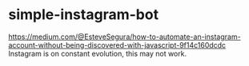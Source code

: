 # simple-instagram-bot
https://medium.com/@EsteveSegura/how-to-automate-an-instagram-account-without-being-discovered-with-javascript-9f14c160dcdc
Instagram is on constant evolution, this may not work.

